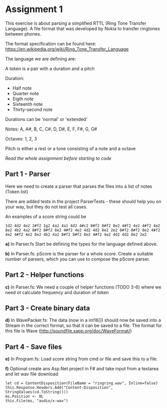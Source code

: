 # Assignment 1

This exercise is about parsing a simplified RTTL (Ring Tone Transfer Language). A file format that was developed by Nokia to transfer ringtones between phones.

The format specification can be found here: https://en.wikipedia.org/wiki/Ring_Tone_Transfer_Language

The language we are defining are:

A token is a pair with a duration and a pitch

Duration:
- Half note
- Quarter note
- Eigth note
- Sixteenth note
- Thirty-second note

Durations can be 'normal' or 'extended'

Notes:
A, A#, B, C, C#, D, D#, E, F, F#, G, G#

Octaves:
1, 2, 3

Pitch is either a rest or a tone consisting of a note and a octave 

*Read the whole assignment before starting to code*

## Part 1 - Parser

Here we need to create a parser that parses the files into a list of notes (Token list)

There are added tests in the project ParserTests - these should help you on your way, but they do not test all cases.

An examples of a score string could be

    1d2 4d2 4e2 2#f2 1g2 4a2 4a1 4d2 4#c2 8#f2 8#f2 8e2 4#f2 4e2 4#f2 4e2 8e2 4b2 4a2 8#f2 8#f2 8e2 4#f2 4e2 4d2 4d2 8e2 2e2 8#f2 8#f2 8e2 4#f2 4e2 4#f2 4e2 8e2 4b2 4a2 8#f2 8#f2 8e2 4#f2 4e2 4d2 4d2 8e2 2e2

**a)** In Parser.fs Start be defining the types for the language defined above.

**b)** In Parser.fs: pScore is the parser for a whole score. Create a suitable number of parsers, which you can use to compose the pScore parser.

## Part 2 - Helper functions

**c)** In Parser.fs: We need a couple of helper functions (TODO 3-6) where we need ot calculate frequency and duration of token

## Part 3 - Create binary data

**d)** In WavePacker.fs: The data (now in a int16[]) should now be saved into a Stream in the correct format, so that it can be saved to a file. The format for this file is Wave (http://soundfile.sapp.org/doc/WaveFormat/)

## Part 4 - Save files

**e)** In Program.fs: Load score string from cmd or file and save this to a file.

**f)** Optional create ans Asp.Net project in F# and take input from a textarea and let wav file download

```f#
let cd = ContentDisposition(FileName = "ringring.wav", Inline=false)
this.Response.Headers.Add("Content-Disposition", StringValues(cd.ToString()))
ms.Position <- 0L
this.File(ms, "audio/x-wav")
```
